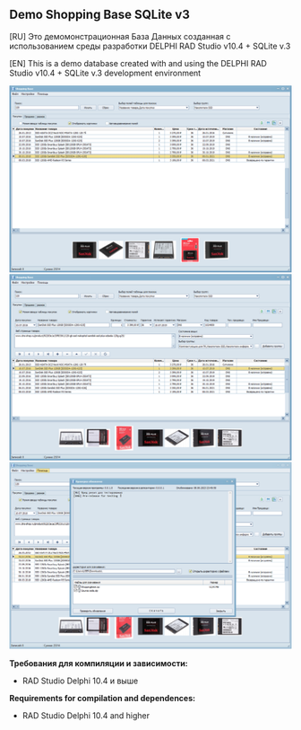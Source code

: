 ﻿## Demo Shopping Base SQLite v3

[RU]
Это демомонстрационная База Данных созданная с использованием среды разработки DELPHI RAD Studio v10.4 + SQLite v.3

[EN] 
This is a demo database created with and using the DELPHI RAD Studio v10.4 + SQLite v.3 development environment

![Screenshot](https://github.com/superbot-coder/ShoppingBaseSQLite/blob/main/image/ScreenShot-01.PNG "")
![Screenshot](https://github.com/superbot-coder/ShoppingBaseSQLite/blob/main/image/ScreenShot-02.PNG "")
![Screenshot](https://github.com/superbot-coder/ShoppingBaseSQLite/blob/main/image/ScreenShot-03.PNG "")

**Требования для компиляции и зависимости:**
- RAD Studio Delphi 10.4 и выше

**Requirements for compilation and dependences:**
- RAD Studio Delphi 10.4 and higher

